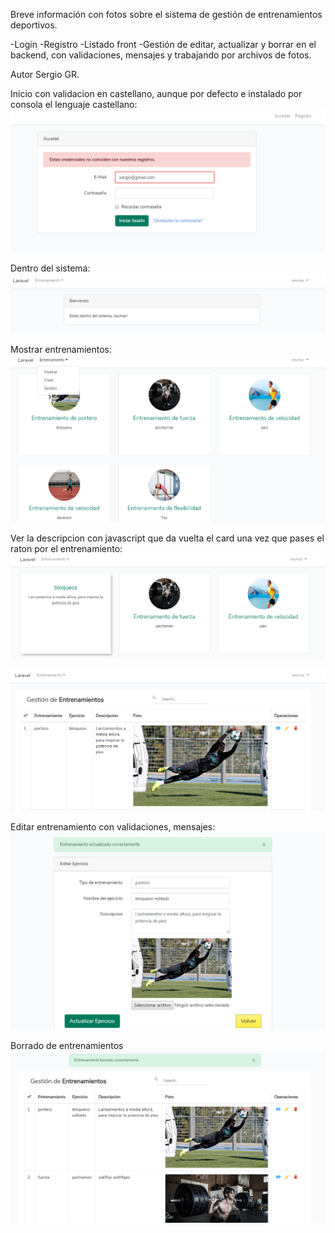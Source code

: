Breve información con fotos sobre el sistema de gestión de entrenamientos deportivos.

-Login
-Registro
-Listado front
-Gestión de editar, actualizar y borrar en el backend, con validaciones, mensajes y trabajando por archivos de fotos.

Autor Sergio GR.

Inicio con validacion en castellano, aunque por defecto e instalado por consola el lenguaje castellano:
![Preview](https://raw.githubusercontent.com/sergio-gonzalez11/Laravel-6-Gestor-Entrenamientos-Deportivos/master/fotos-github/1.png)


Dentro del sistema:
![Preview](https://raw.githubusercontent.com/sergio-gonzalez11/Laravel-6-Gestor-Entrenamientos-Deportivos/master/fotos-github/2.png)


Mostrar entrenamientos:
![Preview](https://raw.githubusercontent.com/sergio-gonzalez11/Laravel-6-Gestor-Entrenamientos-Deportivos/master/fotos-github/3.png)


Ver la descripcion con javascript que da vuelta el card una vez que pases el raton por el entrenamiento:
![Preview](https://raw.githubusercontent.com/sergio-gonzalez11/Laravel-6-Gestor-Entrenamientos-Deportivos/master/fotos-github/4.png)



![Preview](https://raw.githubusercontent.com/sergio-gonzalez11/Laravel-6-Gestor-Entrenamientos-Deportivos/master/fotos-github/5.png)
<br>

Editar entrenamiento con validaciones, mensajes:
![Preview](https://raw.githubusercontent.com/sergio-gonzalez11/Laravel-6-Gestor-Entrenamientos-Deportivos/master/fotos-github/6.png)
<br>

Borrado de entrenamientos
![Preview](https://raw.githubusercontent.com/sergio-gonzalez11/Laravel-6-Gestor-Entrenamientos-Deportivos/master/fotos-github/7.png)

